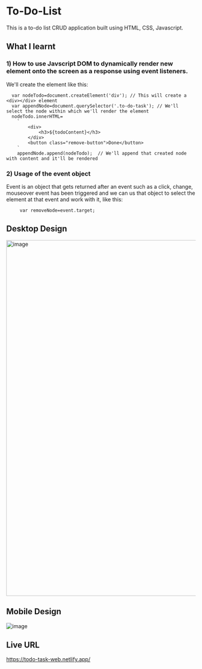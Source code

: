 # To-Do-List
This is a to-do list CRUD application built using HTML, CSS, Javascript.
## What I learnt
 ### 1) How to use Javscript DOM to dynamically render new element onto the screen as a response using event listeners.
We'll create the element like this:
```
  var nodeTodo=document.createElement('div'); // This will create a <div></div> element
  var appendNode=document.querySelector('.to-do-task'); // We'll select the node within which we'll render the element
  nodeTodo.innerHTML=
    `
        <div>
            <h3>${todoContent}</h3>
        </div>
        <button class="remove-button">Done</button>
    `
    appendNode.append(nodeTodo);  // We'll append that created node with content and it'll be rendered
```
 ### 2) Usage of the event object
 
 Event is an object that gets returned after an event such as a click, change, mouseover event has been triggered and we can 
 us that object to select the element at that event and work with it, like this:
```
     var removeNode=event.target;
```
## Desktop Design
<img width="947" alt="image" src="https://user-images.githubusercontent.com/78952955/175110950-5f4d271e-4d1b-406d-b140-7677d596b295.png">

## Mobile Design
![image](https://user-images.githubusercontent.com/78952955/175111113-99a18e2d-a04a-4905-9d7a-5bb7cd6a046a.png)

## Live URL
https://todo-task-web.netlify.app/
